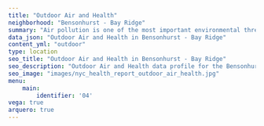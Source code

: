 ```yaml
---
title: "Outdoor Air and Health"
neighborhood: "Bensonhurst - Bay Ridge"
summary: "Air pollution is one of the most important environmental threats to urban populations and while all people are exposed, pollutant emissions, levels of exposure, and population vulnerability vary across neighborhoods. Exposures to common air pollutants have been linked to respiratory and cardiovascular diseases, cancers, and premature deaths."
data_json: "Outdoor Air and Health in Bensonhurst - Bay Ridge"
content_yml: "outdoor"
type: location
seo_title: "Outdoor Air and Health in Bensonhurst - Bay Ridge"
seo_description: "Outdoor Air and Health data profile for the Bensonhurst - Bay Ridge neighborhood of NYC."
seo_image: "images/nyc_health_report_outdoor_air_health.jpg"
menu:
    main:
        identifier: '04'
vega: true
arquero: true
---
```

